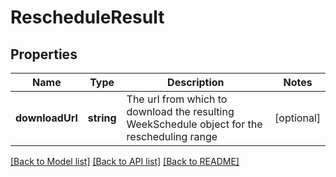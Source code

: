 # RescheduleResult

## Properties
Name | Type | Description | Notes
------------ | ------------- | ------------- | -------------
**downloadUrl** | **string** | The url from which to download the resulting WeekSchedule object for the rescheduling range | [optional] 

[[Back to Model list]](../README.md#documentation-for-models) [[Back to API list]](../README.md#documentation-for-api-endpoints) [[Back to README]](../README.md)



